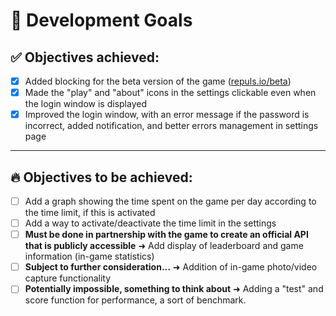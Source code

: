 # 🚀 Development Goals
## ✅ Objectives achieved:
- [x] Added blocking for the beta version of the game ([repuls.io/beta](https://repuls.io/beta))
- [x] Made the "play" and "about" icons in the settings clickable even when the login window is displayed
- [x] Improved the login window, with an error message if the password is incorrect, added notification, and better errors management in settings page
___
## 🔥 Objectives to be achieved:
- [ ] Add a graph showing the time spent on the game per day according to the time limit, if this is activated
- [ ] Add a way to activate/deactivate the time limit in the settings
- [ ] **Must be done in partnership with the game to create an official API that is publicly accessible** ➜ Add display of leaderboard and game information (in-game statistics)
- [ ] **Subject to further consideration...** ➜ Addition of in-game photo/video capture functionality
- [ ] **Potentially impossible, something to think about** ➜ Adding a "test" and score function for performance, a sort of benchmark.
